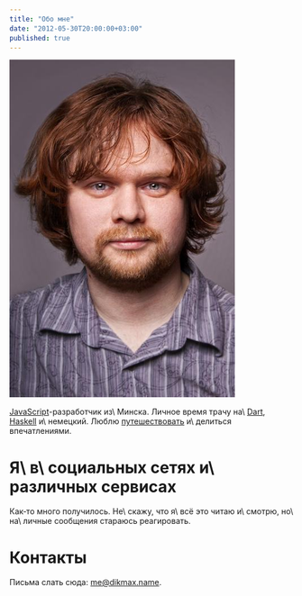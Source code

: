 ```yaml
---
title: "Обо мне"
date: "2012-05-30T20:00:00+03:00"
published: true
---
```


![](/images/photos/me.jpg "Это я")

[JavaScript]-разработчик из\ Минска. Личное время трачу на\ [Dart], [Haskell] и\ немецкий. Люблю [путешествовать][map]
и\ делиться впечатлениями.

Я\ в\ социальных сетях и\ различных сервисах
============================================

<div>
<a href="https://www.facebook.com/dikmax" title="Facebook" class="btn btn-facebook"><i class="fa fa-facebook fa-2x fa-fw"></i></a>
<a href="https://www.google.com/+MaximDikun" title="Google+" class="btn btn-google-plus"><i class="fa fa-gplus fa-2x fa-fw"></i></a>
<a href="https://www.linkedin.com/pub/maxim-dikun/36/389/303" title="LinkedIn" class="btn btn-linkedin"><i class="fa fa-linkedin fa-2x fa-fw"></i></a>
<a href="https://vk.com/dikmax" title="VK" class="btn btn-vk"><i class="fa fa-vkontakte fa-2x fa-fw"></i></a>
<a href="http://www.last.fm/user/dikmax" title="last.fm" class="btn btn-lastfm"><i class="fa fa-lastfm fa-2x fa-fw"></i></a>
<a href="http://instagram.com/dikmax" title="Instagram" class="btn btn-instagram"><i class="fa fa-instagramm fa-2x fa-fw"></i></a>
<a href="https://foursquare.com/dikmax" title="Foursquare" class="btn btn-foursquare"><i class="fa fa-foursquare fa-2x fa-fw"></i></a>
<a href="https://github.com/dikmax" title="GitHub" class="btn btn-github"><i class="fa fa-github-circled fa-2x fa-fw"></i></a>
<a href="https://stackoverflow.com/users/682727/dikmax" title="StackOverflow" class="btn btn-stack-overflow"><i class="fa fa-stackoverflow fa-2x fa-fw"></i></a>
<a href="https://twitter.com/dikmax" title="Twitter" class="btn btn-twitter"><i class="fa fa-twitter fa-2x fa-fw"></i></a>
<a href="https://www.youtube.com/user/zabeydikmax" title="YouTube" class="btn btn-youtube"><i class="fa fa-youtube fa-2x fa-fw"></i></a>
</div>

Как&#8209;то много получилось. Не\ скажу, что я\ всё это читаю и\ смотрю, но\ на\ личные сообщения стараюсь реагировать.

Контакты
========

Письма слать сюда: [me@dikmax.name](mailto:me@dikmax.name).

[Dart]: /tag/dart/
[Haskell]: /tag/haskell/
[JavaScript]: /tag/javascript/
[map]: /map/
